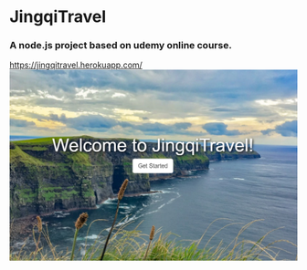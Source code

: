 # JingqiTravel

### A node.js project based on udemy online course.

https://jingqitravel.herokuapp.com/
![alt text](https://github.com/JingqiDuan/JingqiTravel/blob/master/public/aaa.PNG)
